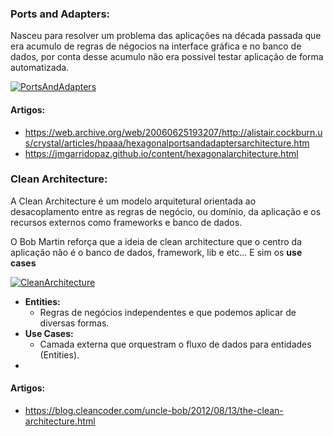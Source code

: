 ### Ports and Adapters:

Nasceu para resolver um problema das aplicações na década passada que era acumulo de regras de négocios na interface gráfica e no banco de dados, por conta desse acumulo não era possivel testar aplicação de forma automatizada.

[![PortsAndAdapters](https://raw.githubusercontent.com/victorreinor/clean-code-clean-architecture-course/master/class-03/images/portsandadapters.png "PortsAndAdapters")](https://raw.githubusercontent.com/victorreinor/clean-code-clean-architecture-course/master/class-03/images/portsandadapters.png "PortsAndAdapters")

#### Artigos:

- https://web.archive.org/web/20060625193207/http://alistair.cockburn.us/crystal/articles/hpaaa/hexagonalportsandadaptersarchitecture.htm
- https://jmgarridopaz.github.io/content/hexagonalarchitecture.html

### Clean Architecture:

A Clean Architecture é um modelo arquitetural orientada ao desacoplamento entre as regras de negócio, ou domínio, da aplicação e os recursos externos como frameworks e banco de dados.

O Bob Martin reforça que a ideia de clean architecture que o centro da aplicação não é o banco de dados, framework, lib e etc... E sim os **use cases**

[![CleanArchitecture](https://raw.githubusercontent.com/victorreinor/clean-code-clean-architecture-course/master/class-03/images/cleanarchitecture.png "CleanArchitecture")](https://raw.githubusercontent.com/victorreinor/clean-code-clean-architecture-course/master/class-03/images/cleanarchitecture.png "CleanArchitecture")

- **Entities:**
  - Regras de negócios independentes e que podemos aplicar de diversas formas.
- **Use Cases:**
  - Camada externa que orquestram o fluxo de dados para entidades (Entities).
- 

#### Artigos:

- https://blog.cleancoder.com/uncle-bob/2012/08/13/the-clean-architecture.html